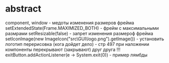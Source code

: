 # abstract

component, window - медоты изменения размеров фрейма
setExtendedState(Frame.MAXIMIZED_BOTH) - фрейм с максимальными размрами
setResizable(false)  - запрет изменения размероф фрейма
setIconImage(new ImageIcon("src\\GUI\\logo.png").getImage()) - установить логотип
перерисовка (кога дойдет дело) - стр 497
при наложении компоненты перекрывают (закрывают) друг друга
!!! exitButton.addActionListener(e -> System.exit(0)) - пример лямбды



